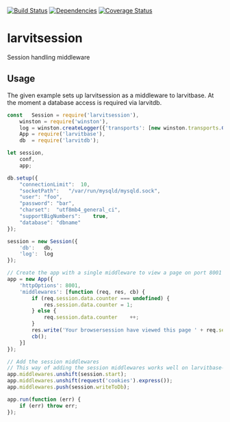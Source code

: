 [![Build Status](https://travis-ci.org/larvit/larvitsession.svg?branch=master)](https://travis-ci.org/larvit/larvitsession) [![Dependencies](https://david-dm.org/larvit/larvitsession.svg)](https://david-dm.org/larvit/larvitsession.svg)
[![Coverage Status](https://coveralls.io/repos/github/larvit/larvitbase-www/badge.svg)](https://coveralls.io/github/larvit/larvitbase-www)

# larvitsession

Session handling middleware

## Usage

The given example sets up larvitsession as a middleware to larvitbase. At the moment a database access is required via larvitdb.

```javascript
const	Session	= require('larvitsession'),
	winston	= require('winston'),
	log	= winston.createLogger({'transports': [new winston.transports.Console()]}),
	App	= require('larvitbase'),
	db	= require('larvitdb');

let	session,
	conf,
	app;

db.setup({
	"connectionLimit":	10,
	"socketPath":	"/var/run/mysqld/mysqld.sock",
	"user":	"foo",
	"password":	"bar",
	"charset":	"utf8mb4_general_ci",
	"supportBigNumbers":	true,
	"database":	"dbname"
});

session = new Session({
	'db':	db,
	'log':	log
});

// Create the app with a single middleware to view a page on port 8001
app = new App({
	'httpOptions': 8001,
	'middlewares': [function (req, res, cb) {
		if (req.session.data.counter === undefined) {
			res.session.data.counter = 1;
		} else {
			req.session.data.counter	++;
		}
		res.write('Your browsersession have viewed this page ' + req.session.data.counter + ' time(s)');
		cb();
	}]
});

// Add the session middlewares
// This way of adding the session middlewares works well on larvitbase-www as well, when there are many middlewares
app.middlewares.unshift(session.start);
app.middlewares.unshift(request('cookies').express());
app.middlewares.push(session.writeToDb);

app.run(function (err) {
	if (err) throw err;
});
```
